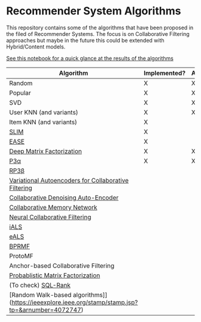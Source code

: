 # Recommender System Algorithms

This repository contains some of the algorithms that have been proposed in the filed of Recommender Systems. The focus is on Collaborative Filtering approaches but maybe in the future this could be extended with Hybrid/Content models.

[See this notebook for a quick glance at the results of the algorithms](https://gitlab.cp.jku.at/alessandro/rec-algs/-/blob/main/RecommenderSystemApproaches.ipynb)


| Algorithm | Implemented? | Assessed? |
| ------ | ------ | ------ |
| Random | X | X |
| Popular | X | X |
| SVD | X | X |
| User KNN (and variants) | X | X |
| Item KNN (and variants) | X | |
| [SLIM](https://dl.acm.org/doi/10.1109/ICDM.2011.134) | X |  |
| [EASE](https://dl.acm.org/doi/10.1145/3308558.3313710) | X |  |
| [Deep Matrix Factorization](https://www.ijcai.org/Proceedings/2017/0447.pdf) | X | X |
| [P3α](https://dl.acm.org/doi/abs/10.1145/2567948.2579244) | X | X |
| [RP3β](https://dl.acm.org/doi/10.1145/2955101) |  |  |
| [Variational Autoencoders for Collaborative Filtering](https://dl.acm.org/doi/10.1145/3178876.3186150) |  |  |
| [Collaborative Denoising Auto-Encoder](https://dl.acm.org/doi/10.1145/2835776.2835837) |  |  |
| [Collaborative Memory Network](https://arxiv.org/pdf/1804.10862.pdf) |  |  |
| [Neural Collaborative Filtering](http://staff.ustc.edu.cn/~hexn/papers/www17-ncf.pdf) |  |  |
| [iALS](http://yifanhu.net/PUB/cf.pdf) |  |  |
| [eALS](https://dl.acm.org/doi/10.1145/2911451.2911489) |  |  |
| [BPRMF](https://arxiv.org/ftp/arxiv/papers/1205/1205.2618.pdf) |  |  |
| ProtoMF |  |  |
| Anchor-based Collaborative Filtering |  |  |
| [Probablistic Matrix Factorization](https://proceedings.neurips.cc/paper/2007/file/d7322ed717dedf1eb4e6e52a37ea7bcd-Paper.pdf) |  |  |
|(To check) [SQL-Rank](http://proceedings.mlr.press/v80/wu18c/wu18c.pdf) | | |
|[Random Walk-based algorithms]](https://ieeexplore.ieee.org/stamp/stamp.jsp?tp=&arnumber=4072747) | | |


